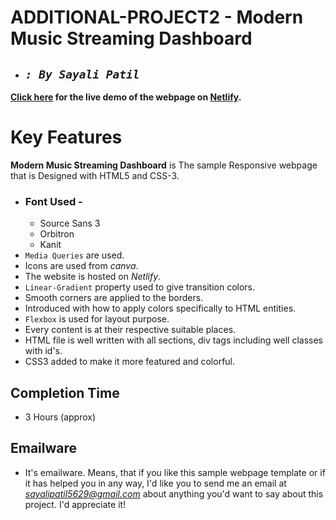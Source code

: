 # **ADDITIONAL-PROJECT2 - Modern Music Streaming Dashboard**

- ## _`: By Sayali Patil`_

**[Click here](https://modern-music-streaming-dashboard.netlify.app/) for the live demo of the webpage on [Netlify](https://www.netlify.com/).**

# Key Features

**Modern Music Streaming Dashboard** is The sample Responsive webpage that is Designed with HTML5 and CSS-3.

- ### Font Used -
  - Source Sans 3
  - Orbitron
  - Kanit
- `Media Queries` are used.
- Icons are used from _canva_.
- The website is hosted on _Netlify_.
- `Linear-Gradient` property used to give transition colors.
- Smooth corners are applied to the borders.
- Introduced with how to apply colors specifically to HTML entities.
- `Flexbox` is used for layout purpose.
- Every content is at their respective suitable places.
- HTML file is well written with all sections, div tags including well classes with id's.
- CSS3 added to make it more featured and colorful.

## Completion Time

- 3 Hours (approx)

## Emailware

- It's emailware. Means, that if you like this sample webpage template or if it has helped you in any way, I'd like you to send me an email at *sayalipatil5629@gmail.com* about anything you'd want to say about this project. I'd appreciate it!

